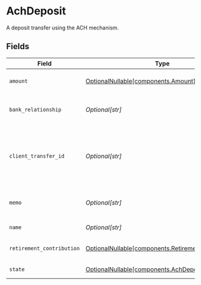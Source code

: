 # AchDeposit

A deposit transfer using the ACH mechanism.


## Fields

| Field                                                                                                                              | Type                                                                                                                               | Required                                                                                                                           | Description                                                                                                                        | Example                                                                                                                            |
| ---------------------------------------------------------------------------------------------------------------------------------- | ---------------------------------------------------------------------------------------------------------------------------------- | ---------------------------------------------------------------------------------------------------------------------------------- | ---------------------------------------------------------------------------------------------------------------------------------- | ---------------------------------------------------------------------------------------------------------------------------------- |
| `amount`                                                                                                                           | [OptionalNullable[components.Amount]](../../models/components/amount.md)                                                           | :heavy_minus_sign:                                                                                                                 | The amount to deposit in USD.                                                                                                      | {<br/>"value": "100.00"<br/>}                                                                                                      |
| `bank_relationship`                                                                                                                | *Optional[str]*                                                                                                                    | :heavy_minus_sign:                                                                                                                 | The bank relationship to be used for the ACH deposit.                                                                              | accounts/01H8FB90ZRRFWXB4XC2JPJ1D4Y/bankRelationships/651ef9de0dee00240813e60e                                                     |
| `client_transfer_id`                                                                                                               | *Optional[str]*                                                                                                                    | :heavy_minus_sign:                                                                                                                 | The external identifier supplied by the API caller. Each request must have a unique pairing of `client_transfer_id` and `account`. | 179dcd33-49f8-4615-989c-560fb387c4fd                                                                                               |
| `memo`                                                                                                                             | *Optional[str]*                                                                                                                    | :heavy_minus_sign:                                                                                                                 | The memo that will appear on the customer's bank statement.                                                                        | ACH                                                                                                                                |
| `name`                                                                                                                             | *Optional[str]*                                                                                                                    | :heavy_minus_sign:                                                                                                                 | The resource name of the ACH deposit.                                                                                              | accounts/01H8FB90ZRRFWXB4XC2JPJ1D4Y/achDeposits/20230817000319                                                                     |
| `retirement_contribution`                                                                                                          | [OptionalNullable[components.RetirementContribution]](../../models/components/retirementcontribution.md)                           | :heavy_minus_sign:                                                                                                                 | The retirement contribution details.                                                                                               |                                                                                                                                    |
| `state`                                                                                                                            | [OptionalNullable[components.AchDepositState]](../../models/components/achdepositstate.md)                                         | :heavy_minus_sign:                                                                                                                 | The current state of the ACH deposit.                                                                                              |                                                                                                                                    |